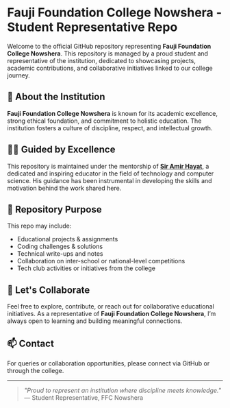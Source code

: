 # Fauji Foundation College Nowshera - Student Representative Repo

Welcome to the official GitHub repository representing **Fauji Foundation College Nowshera**. This repository is managed by a proud student and representative of the institution, dedicated to showcasing projects, academic contributions, and collaborative initiatives linked to our college journey.

## 📌 About the Institution

**Fauji Foundation College Nowshera** is known for its academic excellence, strong ethical foundation, and commitment to holistic education. The institution fosters a culture of discipline, respect, and intellectual growth.

## 👨‍🏫 Guided by Excellence

This repository is maintained under the mentorship of [**Sir Amir Hayat**](https://github.com/ITSAAMI), a dedicated and inspiring educator in the field of technology and computer science. His guidance has been instrumental in developing the skills and motivation behind the work shared here.

## 📁 Repository Purpose

This repo may include:

- Educational projects & assignments  
- Coding challenges & solutions  
- Technical write-ups and notes  
- Collaboration on inter-school or national-level competitions  
- Tech club activities or initiatives from the college

## 🤝 Let's Collaborate

Feel free to explore, contribute, or reach out for collaborative educational initiatives. As a representative of **Fauji Foundation College Nowshera**, I’m always open to learning and building meaningful connections.

## 📫 Contact

For queries or collaboration opportunities, please connect via GitHub or through the college.

---

> _"Proud to represent an institution where discipline meets knowledge."_  
> — Student Representative, FFC Nowshera
